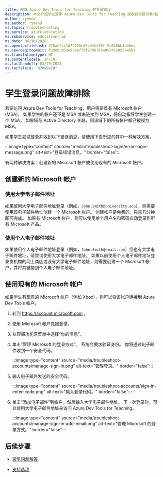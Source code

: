 ```yaml
---
title: 解决 Azure Dev Tools for Teaching 的登录错误
description: 本文介绍学生登录 Azure Dev Tools for Teaching 后收到错误消息时应采取的操作。
author: rymend
ms.author: rymend
ms.topic: troubleshooting
ms.service: azure-education
ms.subservice: education-hub
ms.date: 06/30/2020
ms.openlocfilehash: 276ab2cc1d79235c00ce1bb50ff9b648bb1de6ea
ms.sourcegitcommit: f28ebb95ae9aaaff3f87d8388a09b41e0b3445b5
ms.translationtype: HT
ms.contentlocale: zh-CN
ms.lasthandoff: 03/29/2021
ms.locfileid: "87095878"
---
```

# <a name="troubleshooting-student-login-issues"></a>学生登录问题故障排除
若要访问 Azure Dev Tools for Teaching，用户需要具有 Microsoft 帐户 (MSA)。 如果学生的帐户还不是 MSA 或未链接到 MSA，将自动指导学生创建一个 MSA。 如果域与 Active Directory 关联，则该域下的所有帐户都已被视为 MSA。

如果学生尝试登录并收到以下错误消息，请使用下面所述的其中一种解决方案。

:::image type="content" source="media/troubleshoot-login/error-login-message.png" alt-text="登录错误消息。" border="false":::

有两种解决方案：创建新的 Microsoft 帐户或使用现有的 Microsoft 帐户。

## <a name="create-a-new-microsoft-account"></a>创建新的 Microsoft 帐户
### <a name="use-a-university-email-address"></a>使用大学电子邮件地址
如果使用大学电子邮件地址登录（例如，`John.Smith@university.edu`），则需要使用该电子邮件地址创建一个 Microsoft 帐户。 创建帐户是免费的，只需几分钟即可完成。 如果有 Microsoft 帐户，则可以使用单个用户名和密码自动登录到所有 Microsoft 产品。

### <a name="use-a-personal-email-address"></a>使用个人电子邮件地址
如果使用个人电子邮件地址登录（例如，`John.Smith@email.com`）但也有大学电子邮件地址，请尝试使用大学电子邮件地址。 如果以前使用个人电子邮件地址登录贵机构的网上商店或没有大学电子邮件地址，则需要创建一个 Microsoft 帐户，并将其链接到个人电子邮件地址。

## <a name="use-an-existing-microsoft-account"></a>使用现有的 Microsoft 帐户
如果学生有现有的 Microsoft 帐户（例如 Xbox），则可以将该帐户连接到 Azure Dev Tools 帐户。

1. 转到  https://account.microsoft.com 。
1. 使用 Microsoft 帐户凭据登录。
1. 从顶部功能区菜单中选择“你的信息”。

1. 单击“管理 Microsoft 的登录方式”。 系统会要求验证身份。 你将通过电子邮件收到一个安全代码。

    :::image type="content" source="media/troubleshoot-accounts/manage-sign-in.png" alt-text="管理登录。" border="false":::

1. 输入电子邮件发送的安全代码。

    :::image type="content" source="media/troubleshoot-accounts/sign-in-enter-code.png" alt-text="输入登录代码。" border="false":::！

1. 单击“添加电子邮件”到帐户，然后输入大学电子邮件地址。
下一次登录时，可以使用大学电子邮件地址来访问 Azure Dev Tools for Teaching。

    :::image type="content" source="media/troubleshoot-accounts/manage-sign-in-add-email.png" alt-text="管理 Microsoft 的登录方式。" border="false":::

## <a name="next-steps"></a>后续步骤
- [常见问题解答](program-faq.md)

- [支持选项](program-support.md)
